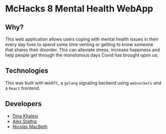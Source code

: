 # McHacks 8 Mental Health WebApp

## Why?

This web application allows users coping with mental health issues in their every day lives to spend some time venting or getting to know someone that shares their disorder. This can alleviate stress, increase happiness and help people get through the monotonous days Covid has brought upon us.

## Technologies

This was built with `WebRTC`, a `golang` signaling backend using `websockets` and a `React` frontend.

## Developers

- [Dina Khalesi](https://github.com/dkhalesi)
- [Alex Stathis](https://github.com/al3xstathis)
- [Nicolas MacBeth](https://github.com/Nicolas-MacBeth)
